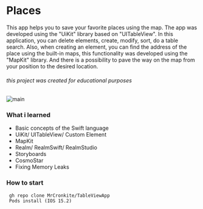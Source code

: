 

# Places

This app helps you to save your favorite places using the map.
The app was developed using the "UiKit" library based on "UITableView". In this application, you can delete elements, 
create, modify, sort, do a table search. Alsо, when creating an element, you can find the address of the place using the 
built-in maps, this functionality was developed using the "MapKit" library. And there is a possibility to pave the way on 
the map from your position to the desired location.
###### this project was created for educational purposes


![main](https://user-images.githubusercontent.com/25368260/181844401-7abbed7d-87a7-47cf-b1b3-2dc7470a4666.png)


### What i learned

- Basic concepts of the Swift language
- UiKit/ UITableView/ Custom Element
- MapKit
- Realm/ RealmSwift/ RealmStudio 
- Storyboards
- CosmoStar
- Fixing Memory Leaks 


### How to start 

```
 gh repo clone MrCronkite/TableViewApp
 Pods install (IOS 15.2)
```

